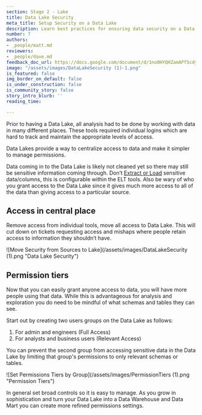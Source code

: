 ```yaml
---
section: Stage 2 - Lake
title: Data Lake Security
meta_title: Setup Security on a Data Lake
description: Learn best practices for ensuring data security on a Data Lake database.
number: 7
authors:
- _people/matt.md
reviewers:
- _people/dave.md
feedback_doc_url: https://docs.google.com/document/d/1no0HYQHZamAPfScdyF3zozPcukMu5EIQYjPa30LMTK0/edit?usp=sharing
image: "/assets/images/DataLakeSecurity (1)-1.png"
is_featured: false
img_border_on_default: false
is_under_construction: false
is_community_story: false
story_intro_blurb: ''
reading_time: 

---
```

Prior to having a Data Lake, all analysis had to be done by working with data in many different places. These tools required individual logins which are hard to track and maintain the appropriate levels of access.

Data Lakes provide a way to centralize access to data and make it simpler to manage permissions.

Data coming in to the Data Lake is likely not cleaned yet so there may still be sensitive information coming through. Don’t [Extract or Load](https://dataschool.com/data-governance/etl-vs-elt/) sensitive data/columns, this is configurable within the ELT tools. Also be wary of who you grant access to the Data Lake since it gives much more access to all of the data than giving access to a particular source.

## Access in central place

Remove access from individual tools, move all access to Data Lake. This will cut down on tickets requesting access and mishaps where people retain access to information they shouldn’t have.

![Move Security from Sources to Lake](/assets/images/DataLakeSecurity (1).png "Data Lake Security")

## Permission tiers

Now that you can easily grant anyone access to data, you will have more people using that data. While this is advantageous for analysis and exploration you do need to be mindful of what schemas and tables they can see.

Start out by creating two users groups on the Data Lake as follows:

1. For admin and engineers (Full Access)
2. For analysts and business users (Relevant Access)

You can prevent the second group from accessing sensitive data in the Data Lake by limiting that group's permissions to only relevant schemas or tables.

![Set Permissions Tiers by Group](/assets/images/PermissionTiers (1).png "Permission Tiers")

In general set broad controls so it is easy to manage. As you grow in sophistication and turn your Data Lake into a Data Warehouse and Data Mart you can create more refined permissions settings.